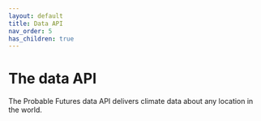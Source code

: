 ```yaml
---
layout: default
title: Data API
nav_order: 5
has_children: true
---
```


# The data API

The Probable Futures data API delivers climate data about any location in the world. 
